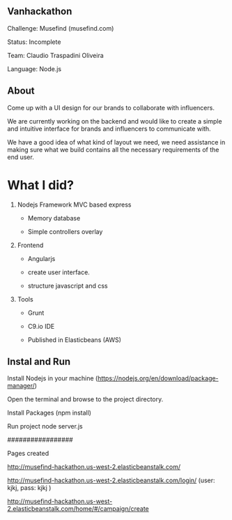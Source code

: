 ## Vanhackathon

Challenge: Musefind (musefind.com)

Status: Incomplete

Team: Claudio Traspadini Oliveira

Language: Node.js

## About

Come up with a UI design for our brands to collaborate with influencers. 

We are currently working on the backend and would like to create a simple and intuitive interface for brands and influencers to communicate with. 

We have a good idea of what kind of layout we need, we need assistance in making sure what we build contains all the necessary requirements of the end user.

# What I did?

1) Nodejs Framework MVC based express

	- Memory database

	- Simple controllers overlay

2) Frontend

	- Angularjs

	- create user interface.

	- structure javascript and css

3) Tools

	- Grunt

	- C9.io IDE

	- Published in Elasticbeans (AWS)
	

## Instal and Run

Install Nodejs in your machine (https://nodejs.org/en/download/package-manager/)

Open the terminal and browse to the project directory.

Install Packages (npm install)

Run project node server.js

#################

Pages created

http://musefind-hackathon.us-west-2.elasticbeanstalk.com/

http://musefind-hackathon.us-west-2.elasticbeanstalk.com/login/ (user: kjkj, pass: kjkj )

http://musefind-hackathon.us-west-2.elasticbeanstalk.com/home/#/campaign/create